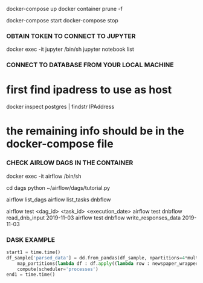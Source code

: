 
docker-compose up
docker container prune -f

docker-compose start
docker-compose stop

### OBTAIN TOKEN TO CONNECT TO JUPYTER
docker exec -it jupyter /bin/sh
jupyter notebook list

### CONNECT TO DATABASE FROM YOUR LOCAL MACHINE
# first find ipadress to use as host
docker inspect postgres | findstr IPAddress
# the remaining info should be in the docker-compose file

### CHECK AIRLOW DAGS IN THE CONTAINER
docker exec -it airflow /bin/sh

<!-- try to parse the dag script -->
cd dags
python ~/airflow/dags/tutorial.py

<!-- list dags -->
airflow list_dags
airflow list_tasks dnbflow

<!-- test dags -->
airflow test <dag_id> <task_id> <execution_date>
airflow test dnbflow read_dnb_input 2019-11-03
airflow test dnbflow write_responses_data 2019-11-03

### DASK EXAMPLE 
```python
start1 = time.time()
df_sample['parsed_data'] = dd.from_pandas(df_sample, npartitions=4*multiprocessing.cpu_count()).\
    map_partitions(lambda df : df.apply((lambda row : newspaper_wrapper(row.url)),axis=1)).\
    compute(scheduler='processes')
end1 = time.time()
```
